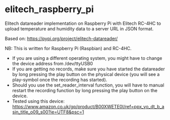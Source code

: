 # elitech_raspberry_pi
Elitech datareader implementation on Raspberry Pi with Elitech RC-4HC to upload temperature and humidity data to a server URL in JSON format.

Based on: https://pypi.org/project/elitech-datareader/

NB: This is written for Raspberry Pi (Raspbian) and RC-4HC.
- If you are using a different operating system, you might have to change the device address from /dev/ttyUSB0
- If you are getting no records, make sure you have started the datareader by long pressing the play button on the physical device (you will see a play-symbol once the recording has started).
- Should you use the set_reader_interval function, you will have to manual restart the recording function by long pressing the play button on the device.
- Tested using this device: https://www.amazon.co.uk/gp/product/B00XWETE0I/ref=ppx_yo_dt_b_asin_title_o09_s00?ie=UTF8&psc=1
